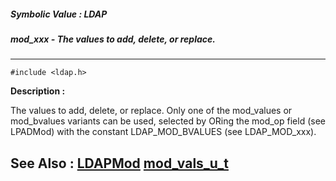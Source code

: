 ##### Symbolic Value : LDAP
##### mod_xxx - The values to add, delete, or replace.
---
```
#include <ldap.h>
```
**Description :**

The values to add, delete, or replace.  Only one of the mod_values or 
mod_bvalues variants can be used, selected by ORing the mod_op field (see 
LPADMod) with the constant LDAP_MOD_BVALUES (see LDAP_MOD_xxx).

**See Also :**
[LDAPMod](/domino-c-api-docs/reference/Data/LDAPMod)
[mod_vals_u_t](/domino-c-api-docs/reference/Data/mod_vals_u_t)
---
